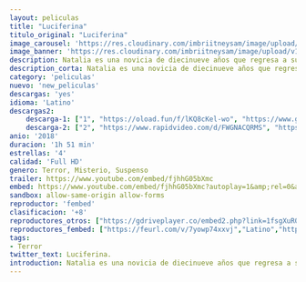 ```yaml
---
layout: peliculas
title: "Luciferina"
titulo_original: "Luciferina"
image_carousel: 'https://res.cloudinary.com/imbriitneysam/image/upload/v1542396040/luciferina-min.jpg'
image_banner: 'https://res.cloudinary.com/imbriitneysam/image/upload/v1542396040/luciferina-banner-min.jpg'
description: Natalia es una novicia de diecinueve años que regresa a su casa a regañadientes para despedirse de su padre moribundo. Sin embargo, cuando se encuentra con su hermana y sus amigas, decide viajar por la jungla en busca de una planta mística.
description_corta: Natalia es una novicia de diecinueve años que regresa a su casa a regañadientes para despedirse de su padre moribundo. Sin embargo, cuando se encuentra con su hermana y sus amigas, decide viajar por la jungla en busca de una planta mística.
category: 'peliculas'
nuevo: 'new_peliculas'
descargas: 'yes'
idioma: 'Latino'
descargas2:
    descarga-1: ["1", "https://oload.fun/f/lKQ8cKel-wo", "https://www.google.com/s2/favicons?domain=openload.co","OpenLoad","https://res.cloudinary.com/imbriitneysam/image/upload/v1541473684/mexico.png", "Latino", "Full HD"]
    descarga-2: ["2", "https://www.rapidvideo.com/d/FWGNACQRMS", "https://www.google.com/s2/favicons?domain=www.rapidvideo.com","RapidVideo","https://res.cloudinary.com/imbriitneysam/image/upload/v1541473684/mexico.png", "Latino", "Full HD"]
anio: '2018'
duracion: '1h 51 min'
estrellas: '4'
calidad: 'Full HD'
genero: Terror, Misterio, Suspenso
trailer: https://www.youtube.com/embed/fjhhG05bXmc
embed: https://www.youtube.com/embed/fjhhG05bXmc?autoplay=1&amp;rel=0&amp;hd=1&border=0&wmode=opaque&enablejsapi=1&modestbranding=1&controls=1&showinfo=0
sandbox: allow-same-origin allow-forms
reproductor: 'fembed'
clasificacion: '+8'
reproductores_otros: ["https://gdriveplayer.co/embed2.php?link=1fsgXuR0Jt%252Ft1LmPZdgR0QkZqGQ014ohPZqjyIzryIeOQg8Eap%252BgjZVusiQn2MrVlO8dME8xcnmHE3GuxzyKntoL0eBL3OTjbnPyi2nf6f14vN4AWxDvkNfpH8O3oU7jgVeAniOBX0p1hLWWKN9JOpSCR0orhcAN84dXhMoHb0vAsNf0cdMJuNPjoT6lS2T45BbQkm35%252BmKs3kz2dSqOzCTbr%252FYWTttaJS2JSpS8jCjLggu%252B4pX6TdRYtXZdwTFrOSC2C6hFv9NjIGTIAxTwR8PPWPnhff32THV36dH4cHiTOBb7biqeoJ25l1jvwNC1WhRl7tELzyvRiejETIdk5%252BiBCIlzTg%252BLMtxl79FKn9Eg%253D%253D","Latino","https://movcloud.net/embed/wt-i88UuimoV","Latino"]
reproductores_fembed: ["https://feurl.com/v/7yowp74xxvj","Latino","https://feurl.com/v/7yowp74xxvj","Latino","https://feurl.com/v/1l96yew0lv5","Latino","https://feurl.com/v/4lv00lp8exv","Latino"]
tags:
- Terror
twitter_text: Luciferina.
introduction: Natalia es una novicia de diecinueve años que regresa a su casa a regañadientes para despedirse de su padre moribundo. Sin embargo, cuando se encuentra con su hermana y sus amigas, decide viajar por la jungla en busca de una planta mística.
---
```












